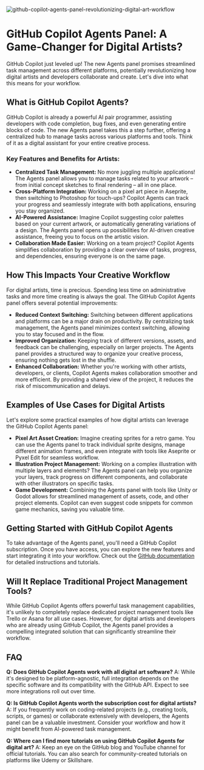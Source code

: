 ![github-copilot-agents-panel-revolutionizing-digital-art-workflow](https://images.pexels.com/photos/6894208/pexels-photo-6894208.jpeg?auto=compress&cs=tinysrgb&fit=crop&h=627&w=1200)

# GitHub Copilot Agents Panel: A Game-Changer for Digital Artists?

GitHub Copilot just leveled up! The new Agents panel promises streamlined task management across different platforms, potentially revolutionizing how digital artists and developers collaborate and create. Let's dive into what this means for your workflow.

## What is GitHub Copilot Agents?

GitHub Copilot is already a powerful AI pair programmer, assisting developers with code completion, bug fixes, and even generating entire blocks of code. The new Agents panel takes this a step further, offering a centralized hub to manage tasks across various platforms and tools. Think of it as a digital assistant for your entire creative process.

### Key Features and Benefits for Artists:

*   **Centralized Task Management:** No more juggling multiple applications! The Agents panel allows you to manage tasks related to your artwork – from initial concept sketches to final rendering – all in one place.
*   **Cross-Platform Integration:** Working on a pixel art piece in Aseprite, then switching to Photoshop for touch-ups? Copilot Agents can track your progress and seamlessly integrate with both applications, ensuring you stay organized.
*   **AI-Powered Assistance:** Imagine Copilot suggesting color palettes based on your current artwork, or automatically generating variations of a design. The Agents panel opens up possibilities for AI-driven creative assistance, freeing you to focus on the artistic vision.
*   **Collaboration Made Easier:** Working on a team project? Copilot Agents simplifies collaboration by providing a clear overview of tasks, progress, and dependencies, ensuring everyone is on the same page.

## How This Impacts Your Creative Workflow

For digital artists, time is precious. Spending less time on administrative tasks and more time creating is always the goal. The GitHub Copilot Agents panel offers several potential improvements:

*   **Reduced Context Switching:** Switching between different applications and platforms can be a major drain on productivity. By centralizing task management, the Agents panel minimizes context switching, allowing you to stay focused and in the flow.
*   **Improved Organization:** Keeping track of different versions, assets, and feedback can be challenging, especially on larger projects. The Agents panel provides a structured way to organize your creative process, ensuring nothing gets lost in the shuffle.
*   **Enhanced Collaboration:** Whether you're working with other artists, developers, or clients, Copilot Agents makes collaboration smoother and more efficient. By providing a shared view of the project, it reduces the risk of miscommunication and delays.

## Examples of Use Cases for Digital Artists

Let's explore some practical examples of how digital artists can leverage the GitHub Copilot Agents panel:

*   **Pixel Art Asset Creation:** Imagine creating sprites for a retro game. You can use the Agents panel to track individual sprite designs, manage different animation frames, and even integrate with tools like Aseprite or Pyxel Edit for seamless workflow.
*   **Illustration Project Management:** Working on a complex illustration with multiple layers and elements? The Agents panel can help you organize your layers, track progress on different components, and collaborate with other illustrators on specific tasks.
*   **Game Development:** Combining the Agents panel with tools like Unity or Godot allows for streamlined management of assets, code, and other project elements. Copilot can even suggest code snippets for common game mechanics, saving you valuable time.

## Getting Started with GitHub Copilot Agents

To take advantage of the Agents panel, you'll need a GitHub Copilot subscription. Once you have access, you can explore the new features and start integrating it into your workflow. Check out the [GitHub documentation](https://docs.github.com/en/copilot) for detailed instructions and tutorials.

## Will It Replace Traditional Project Management Tools?

While GitHub Copilot Agents offers powerful task management capabilities, it's unlikely to completely replace dedicated project management tools like Trello or Asana for all use cases. However, for digital artists and developers who are already using GitHub Copilot, the Agents panel provides a compelling integrated solution that can significantly streamline their workflow.

## FAQ

**Q: Does GitHub Copilot Agents work with all digital art software?**
A: While it's designed to be platform-agnostic, full integration depends on the specific software and its compatibility with the GitHub API. Expect to see more integrations roll out over time.

**Q: Is GitHub Copilot Agents worth the subscription cost for digital artists?**
A: If you frequently work on coding-related projects (e.g., creating tools, scripts, or games) or collaborate extensively with developers, the Agents panel can be a valuable investment. Consider your workflow and how it might benefit from AI-powered task management.

**Q: Where can I find more tutorials on using GitHub Copilot Agents for digital art?**
A: Keep an eye on the GitHub blog and YouTube channel for official tutorials. You can also search for community-created tutorials on platforms like Udemy or Skillshare.
